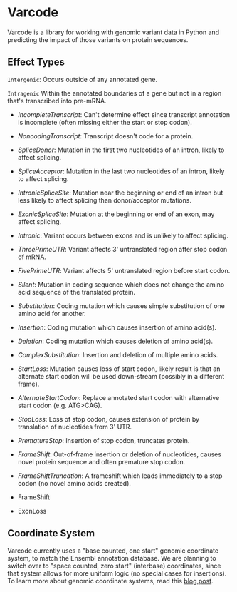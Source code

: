 Varcode
=======

Varcode is a library for working with genomic variant data in Python and predicting the impact of those variants on protein sequences.



Effect Types
------------
`Intergenic`: Occurs outside of any annotated gene.

`Intragenic` Within the annotated boundaries of a gene but not in a region that's transcribed into pre-mRNA.

  - *IncompleteTranscript*: Can't determine effect since transcript annotation is incomplete (often missing either the start or stop codon).
  - *NoncodingTranscript*: Transcript doesn't code for a protein.
  - *SpliceDonor*: Mutation in the first two nucleotides of an intron, likely to affect splicing.
  - *SpliceAcceptor*: Mutation in the last two nucleotides of an intron,
  likely to affect splicing.
  - *IntronicSpliceSite*: Mutation near the beginning or end of an intron but less likely to affect splicing than donor/acceptor mutations.
  - *ExonicSpliceSite*: Mutation at the beginning or end of an exon, may affect splicing.
  - *Intronic*: Variant occurs between exons and is unlikely to affect splicing.
  - *ThreePrimeUTR*: Variant affects 3' untranslated region after stop codon of mRNA.
  - *FivePrimeUTR*: Variant affects 5' untranslated region before start codon.
  - *Silent*: Mutation in coding sequence which does not change the amino acid sequence of the translated protein.
  - *Substitution*: Coding mutation which causes simple substitution of one amino acid for another.
  - *Insertion*: Coding mutation which causes insertion of amino acid(s).
  - *Deletion*: Coding mutation which causes deletion of amino acid(s).
  - *ComplexSubstitution*: Insertion and deletion of multiple amino acids.
  - *StartLoss*: Mutation causes loss of start codon, likely result is that an alternate start codon will be used down-stream (possibly in a different frame).
  - *AlternateStartCodon*: Replace annotated start codon with alternative start codon (e.g. ATG>CAG).
  - *StopLoss*: Loss of stop codon, causes extension of protein by translation of nucleotides from 3' UTR.
  - *PrematureStop*: Insertion of stop codon, truncates protein.
  - *FrameShift*: Out-of-frame insertion or deletion of nucleotides, causes novel protein sequence and often premature stop codon.
  - *FrameShiftTruncation*: A frameshift which leads immediately to a stop codon (no novel amino acids created).

  - FrameShift
  - ExonLoss


Coordinate System
-----------------
Varcode currently uses a "base counted, one start" genomic coordinate system, to match the Ensembl annotation database. We are planning to switch over to "space counted, zero start" (interbase) coordinates, since that system allows for more uniform logic (no special cases for insertions). To learn more about genomic coordinate systems, read this [blog post](http://alternateallele.blogspot.com/2012/03/genome-coordinate-conventions.html).




